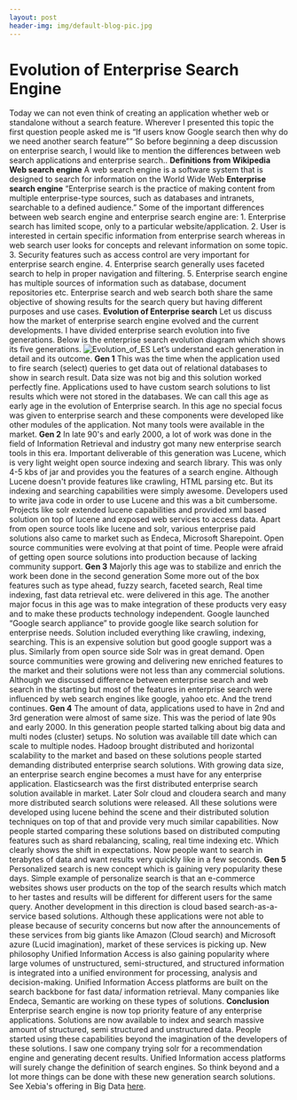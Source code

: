 ```yaml
---
layout: post
header-img: img/default-blog-pic.jpg
---
```


# Evolution of Enterprise Search Engine

Today we can not even think of creating an application whether web or standalone without a search feature. Wherever I presented this topic the first question people asked me is “If users know Google search then why do we need another search feature”” So before beginning a deep discussion on enterprise search, I would like to mention the differences between web search applications and enterprise search..  **Definitions from Wikipedia** **Web search engine** A web search engine is a software system that is designed to search for information on the World Wide Web **Enterprise search engine** “Enterprise search is the practice of making content from multiple enterprise-type sources, such as databases and intranets, searchable to a defined audience.” Some of the important differences between web search engine and enterprise search engine are: 1\. Enterprise search has limited scope, only to a particular website/application. 2\. User is interested in certain specific information from enterprise search whereas in web search user looks for concepts and relevant information on some topic. 3\. Security features such as access control are very important for enterprise search engine. 4\. Enterprise search generally uses faceted search to help in proper navigation and filtering. 5\. Enterprise search engine has multiple sources of information such as database, document repositories etc. Enterprise search and web search both share the same objective of showing results for the search query but having different purposes and use cases. **Evolution of Enterprise search** Let us discuss how the market of enterprise search engine evolved and the current developments. I have divided enterprise search evolution into five generations. Below is the enterprise search evolution diagram which shows its five generations. ![Evolution_of_ES](/wp-content/uploads/2014/03/Evolution_of_ES.jpg) Let’s understand each generation in detail and its outcome. **Gen 1** This was the time when the application used to fire search (select) queries to get data out of relational databases to show in search result. Data size was not big and this solution worked perfectly fine. Applications used to have custom search solutions to list results which were not stored in the databases. We can call this age as early age in the evolution of Enterprise search. In this age no special focus was given to enterprise search and these components were developed like other modules of the application. Not many tools were available in the market. **Gen 2** In late 90's and early 2000, a lot of work was done in the field of Information Retrieval and industry got many new enterprise search tools in this era. Important deliverable of this generation was Lucene, which is very light weight open source indexing and search library. This was only 4-5 kbs of jar and provides you the features of a search engine. Although Lucene doesn't provide features like crawling, HTML parsing etc. But its indexing and searching capabilities were simply awesome. Developers used to write java code in order to use Lucene and this was a bit cumbersome. Projects like solr extended lucene capabilities and provided xml based solution on top of lucene and exposed web services to access data. Apart from open source tools like lucene and solr, various enterprise paid solutions also came to market such as Endeca, Microsoft Sharepoint. Open source communities were evolving at that point of time. People were afraid of getting open source solutions into production because of lacking community support. **Gen 3** Majorly this age was to stabilize and enrich the work been done in the second generation Some more out of the box features such as type ahead, fuzzy search, faceted search, Real time indexing, fast data retrieval etc. were delivered in this age. The another major focus in this age was to make integration of these products very easy and to make these products technology independent. Google launched “Google search appliance” to provide google like search solution for enterprise needs. Solution included everything like crawling, indexing, searching. This is an expensive solution but good google support was a plus. Similarly from open source side Solr was in great demand. Open source communities were growing and delivering new enriched features to the market and their solutions were not less than any commercial solutions. Although we discussed difference between enterprise search and web search in the starting but most of the features in enterprise search were influenced by web search engines like google, yahoo etc. And the trend continues. **Gen 4** The amount of data, applications used to have in 2nd and 3rd generation were almost of same size. This was the period of late 90s and early 2000. In this generation people started talking about big data and multi nodes (cluster) setups. No solution was available till date which can scale to multiple nodes. Hadoop brought distributed and horizontal scalability to the market and based on these solutions people started demanding distributed enterprise search solutions. With growing data size, an enterprise search engine becomes a must have for any enterprise application. Elasticsearch was the first distributed enterprise search solution available in market. Later Solr cloud and cloudera search and many more distributed search solutions were released. All these solutions were developed using lucene behind the scene and their distributed solution techniques on top of that and provide very much similar capabilities. Now people started comparing these solutions based on distributed computing features such as shard rebalancing, scaling, real time indexing etc. Which clearly shows the shift in expectations. Now people want to search in terabytes of data and want results very quickly like in a few seconds. **Gen 5** Personalized search is new concept which is gaining very popularity these days. Simple example of personalize search is that an e-commerce websites shows user products on the top of the search results which match to her tastes and results will be different for different users for the same query. Another development in this direction is cloud based search-as-a-service based solutions. Although these applications were not able to please because of security concerns but now after the announcements of these services from big giants like Amazon (Cloud search) and Microsoft azure (Lucid imagination), market of these services is picking up. New philosophy Unified Information Access is also gaining popularity where large volumes of unstructured, semi-structured, and structured information is integrated into a unified environment for processing, analysis and decision-making. Unified Information Access platforms are built on the search backbone for fast data/ information retrieval. Many companies like Endeca, Semantic are working on these types of solutions. **Conclusion** Enterprise search engine is now top priority feature of any enterprise applications. Solutions are now available to index and search massive amount of structured, semi structured and unstructured data. People started using these capabilities beyond the imagination of the developers of these solutions. I saw one company trying solr for a recommendation engine and generating decent results. Unified Information access platforms will surely change the definition of search engines. So think beyond and a lot more things can be done with these new generation search solutions. See Xebia's offering in Big Data [here](http://www.xebia.in/big-data.html).